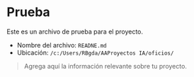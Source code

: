 # Prueba

Este es un archivo de prueba para el proyecto.

- Nombre del archivo: `READNE.md`
- Ubicación: `/c:/Users/RBgda/AAProyectos IA/oficios/`

> Agrega aquí la información relevante sobre tu proyecto.
